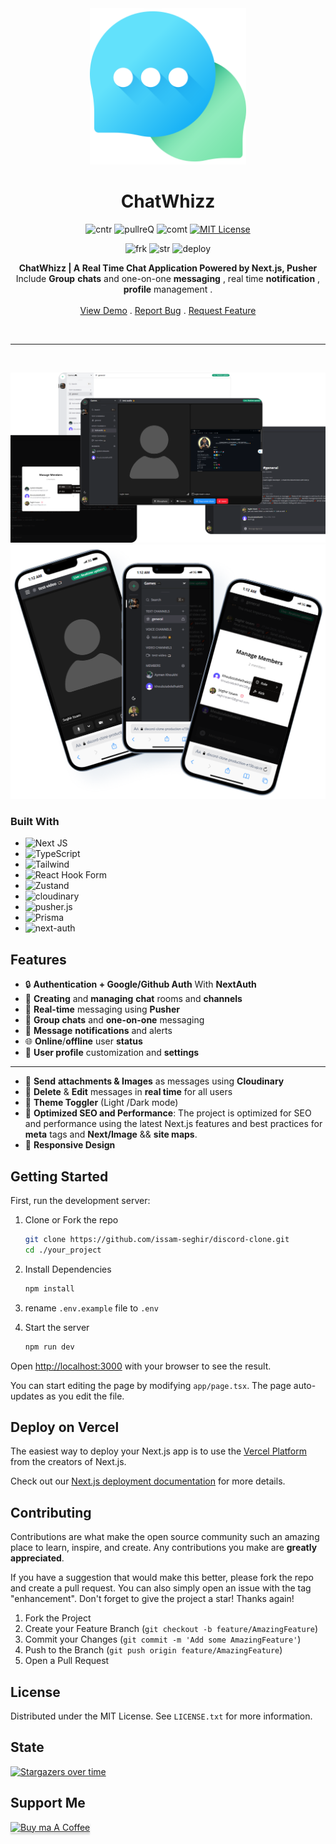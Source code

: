 <div align="center">

<img src="logo.png" alt="logo" width="250" height="250">

<h1 align="center" >ChatWhizz</h1>

![cntr](https://img.shields.io/github/contributors/issam-seghir/chat-whizz?color=pink&style=for-the-badge)
![pullreQ](https://img.shields.io/github/issues-pr/issam-seghir/chat-whizz?color=orange&style=for-the-badge)
![comt](https://img.shields.io/github/last-commit/issam-seghir/chat-whizz?style=for-the-badge)
[![MIT License](https://img.shields.io/badge/License-MIT-green.svg?style=for-the-badge)](https://choosealicense.com/licenses/mit/)

![frk](https://img.shields.io/github/forks/issam-seghir/chat-whizz?style=flat-square)
![str](https://img.shields.io/github/stars/issam-seghir/chat-whizz?style=flat-square)
![deploy](https://img.shields.io/website?down_color=red&down_message=down&style=flat-square&up_color=succes&up_message=up&url=https%3A%2F%2Fchat-whizz.vercel.app)

  <p align="center">

  **ChatWhizz | A Real Time Chat Application Powered by Next.js, Pusher**
  Include **Group** **chats** and one-on-one **messaging** , real time **notification** , **profile** management .
    <br />
    <br />
    <a href="https://chat-whizz-production-e15b.up.railway.app/">View Demo</a>
    .
    <a href="https://github.com/issam-seghir/chat-whizz/issues">Report Bug</a>
    .
    <a href="https://github.com/issam-seghir/chat-whizz/pulls">Request Feature</a>
  </p>

<br>
<hr>

</div>

<br>

![alt text](mockup-desktop.png)
![alt text](mockup-mobile.png)


### Built With

- ![Next JS](https://img.shields.io/badge/Next-black?style=for-the-badge&logo=next.js&logoColor=white)
- ![TypeScript](https://img.shields.io/badge/typescript-%23007ACC.svg?style=for-the-badge&logo=typescript&logoColor=white)
- ![Tailwind](https://img.shields.io/badge/Tailwind_CSS-38B2AC?style=for-the-badge&logo=tailwind-css&logoColor=white)
- ![React Hook Form](https://img.shields.io/badge/React%20Hook%20Form-%23EC5990.svg?style=for-the-badge&logo=reacthookform&logoColor=white)
- ![Zustand](https://img.shields.io/badge/zustand-FFA351.svg?style=for-the-badge&logo=zustand&logoColor=white)
- ![cloudinary](https://img.shields.io/badge/cloudinary-B91C1C?style=for-the-badge&logo=cloudinary)
- ![pusher.js](https://img.shields.io/badge/pusher-black?style=for-the-badge&logo=pusher&badgeColor=010101)
- ![Prisma](https://img.shields.io/badge/Prisma-011627?style=for-the-badge&logo=prisma&logoColor=white)
- ![next-auth](https://img.shields.io/badge/Next%20Auth-765eff.svg?style=for-the-badge&logo=nextauth&logoColor=white)

## Features

- 🔒 **Authentication + Google/Github Auth** With **NextAuth**
- 🎉 **Creating** and **managing** **chat** rooms and **channels**
- 📱 **Real-time** messaging using **Pusher**
- 📨 **Group chats** and **one-on-one** messaging
- 📌 **Message** **notifications** and alerts
- 🌐 **Online**/**offline** user **status**
- 👤 **User profile** customization and **settings**

---

- 🎁 **Send** **attachments & Images** as messages using **Cloudinary**
- 🧨 **Delete** & **Edit** messages in **real time** for all users
- 🎨 **Theme Toggler** (Light /Dark mode)
- 🚀 **Optimized SEO and Performance**: The project is optimized for SEO and performance using the latest Next.js features and best practices for **meta** tags and **Next/Image** && **site maps**.
- 🎊 **Responsive Design**




## Getting Started

First, run the development server:

1. Clone or Fork the repo

   ```sh
   git clone https://github.com/issam-seghir/discord-clone.git
   cd ./your_project
   ```

2. Install Dependencies

   ```sh
   npm install
   ```

3. rename `.env.example` file to `.env`

4. Start the server

    ```sh
    npm run dev
    ```

Open [http://localhost:3000](http://localhost:3000) with your browser to see the result.

You can start editing the page by modifying `app/page.tsx`. The page auto-updates as you edit the file.

## Deploy on Vercel

The easiest way to deploy your Next.js app is to use the [Vercel Platform](https://vercel.com/new?utm_medium=default-template&filter=next.js&utm_source=create-next-app&utm_campaign=create-next-app-readme) from the creators of Next.js.

Check out our [Next.js deployment documentation](https://nextjs.org/docs/deployment) for more details.

<!-- CONTRIBUTING -->
## Contributing

Contributions are what make the open source community such an amazing place to learn, inspire, and create. Any contributions you make are **greatly appreciated**.

If you have a suggestion that would make this better, please fork the repo and create a pull request. You can also simply open an issue with the tag "enhancement".
Don't forget to give the project a star! Thanks again!

1. Fork the Project
2. Create your Feature Branch (`git checkout -b feature/AmazingFeature`)
3. Commit your Changes (`git commit -m 'Add some AmazingFeature'`)
4. Push to the Branch (`git push origin feature/AmazingFeature`)
5. Open a Pull Request

<!-- LICENSE -->
## License

Distributed under the MIT License. See `LICENSE.txt` for more information.


## State

[![Stargazers over time](https://starchart.cc/issam-seghir/discord-clone.svg)](https://starchart.cc/issam-seghir/discord-clone)


## Support Me

<a href="https://www.buymeacoffee.com/issam.seghir" target="_blank"><img src="https://www.buymeacoffee.com/assets/img/custom_images/orange_img.png" alt="Buy ma A Coffee" style="width: 174px !important;height: 41px !important;box-shadow: 0 3px 2px 0 rgb(190 190 190 / 50%) !important;" ></a>
</div>
